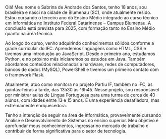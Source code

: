 Olá!
Meu nome é Sabrina de Andrade dos Santos, tenho 18 anos, sou brasileira e nasci na cidade de Blumenau (SC), onde atualmente resido. Estou cursando o terceiro ano do Ensino Médio integrado ao curso técnico em Informática no Instituto Federal Catarinense – Campus Blumenau. A conclusão está prevista para 2025, com formação tanto no Ensino Médio quanto na área técnica.

Ao longo do curso, venho adquirindo conhecimentos sólidos conforme a grade curricular do IFC. Aprendemos linguagens como HTML, CSS e tivemos uma introdução ao JavaScript. Desde o primeiro ano, estudamos Python, e no próximo mês iniciaremos os estudos em Java. Também abordamos conteúdos relacionados a hardware, redes de computadores, bancos de dados (MySQL), PowerShell e tivemos um primeiro contato com o framework Flask.

Atualmente, atuo como monitora no projeto Partiu IF, também no IFC, às quintas-feiras à tarde, das 13h30 às 16h45. Nesse projeto, sou responsável por ministrar aulas de Língua Portuguesa para uma turma de cerca de 40 alunos, com idades entre 13 e 15 anos. É uma experiência desafiadora, mas extremamente enriquecedora.

Tenho a intenção de seguir na área de informática, provavelmente cursando Análise e Desenvolvimento de Sistemas no ensino superior. Meu objetivo é aprofundar meus conhecimentos, ingressar no mercado de trabalho e contribuir de forma significativa para o setor de tecnologia.

